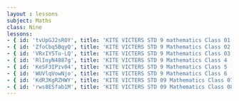 ```yaml
--- 
layout : lessons 
subject: Maths
class: Nine
lessons: 
- { id: 'tvUpGJ2sROY', title: 'KITE VICTERS STD 9 mathematics Class 01(First Bell-ഫസ്റ്റ് ബെല്‍)' }
- { id: 'ZfoCbq5BqyQ', title: 'KITE VICTERS STD 9 Mathematics Class 02 (First Bell-ഫസ്റ്റ് ബെല്‍)' }
- { id: 'VRxIY5Tu-LQ', title: 'KITE VICTERS STD 9 Mathematics Class 03 Notes' }
- { id: 'RlInyN4887g', title: 'KITE VICTERS STD 9 Mathematics Class 4 (First Bell-ഫസ്റ്റ് ബെല്‍)' }
- { id: 'KeSF3IPzv04', title: 'KITE VICTERS STD 9 Mathematics Class 5 (First Bell-ഫസ്റ്റ് ബെല്‍)' }
- { id: 'WUVlqVowNjo', title: 'KITE VICTERS STD 9 Mathematics Class 6 (First Bell-ഫസ്റ്റ് ബെല്‍)' }
- { id: 'KdRJKgRZHWY', title: 'KITE VICTERS STD 09 Mathematics Class 07 (First Bell-ഫസ്റ്റ് ബെല്‍)' }
- { id: 'rws8ESfab1M', title: 'KITE VICTERS STD 09 Mathematics Class 08 (First Bell-ഫസ്റ്റ് ബെല്‍)' }
--- 
```

